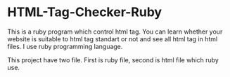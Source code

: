 HTML-Tag-Checker-Ruby
=====================

This is a ruby program which control html tag. You can learn whether your website is suitable to html tag standart or not and see all html tag in html files. I use ruby programming language.


This project have two file. First is ruby file, second is html file which ruby use.

